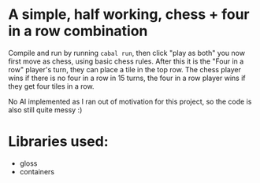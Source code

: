 # A simple, half working, chess + four in a row combination

Compile and run by running `cabal run`, then click "play as both" you now first move as chess, using basic chess rules.
After this it is the "Four in a row" player's turn, they can place a tile in the top row. 
The chess player wins if there is no four in a row in 15 turns, the four in a row player wins if they get four tiles in a row.

No AI implemented as I ran out of motivation for this project, so the code is also still quite messy :)

# Libraries used:
- gloss
- containers

